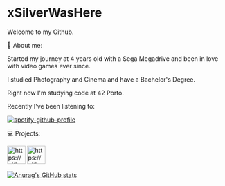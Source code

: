 # xSilverWasHere
Welcome to my Github.

:raising_hand: About me:

Started my journey at 4 years old with a Sega Megadrive and been in love with video games ever since.

I studied Photography and Cinema and have a Bachelor's Degree.

Right now I'm studying code at 42 Porto.

Recently I've been listening to:

[![spotify-github-profile](https://spotify-github-profile.kittinanx.com/api/view?uid=_shiruka_&cover_image=true&theme=novatorem&show_offline=false&background_color=121212&interchange=false&bar_color=53b14f&bar_color_cover=false)](https://spotify-github-profile.kittinanx.com/api/view?uid=_shiruka_&redirect=true)

:computer: Projects:

<a href="https://github.com/xSilverWasHere/42Piscine"><img src="https://encrypted-tbn0.gstatic.com/images?q=tbn:ANd9GcRQeOJX7VJeno3Cy_6JqZaMATH6pp7C694A7g&s" alt="https://github.com/xSilverWasHere/42Piscine" style="width:42px;height:42px;"></a>
<a href="https://github.com/xSilverWasHere/Libft"><img src="https://e7.pngegg.com/pngimages/636/224/png-clipart-computer-icons-book-library-paperback-book.png" alt="https://github.com/xSilverWasHere/Libft" style="width:42px;height:42px;"></a>

[![Anurag's GitHub stats](https://github-readme-stats.vercel.app/api?username=xSilverWasHere&theme=synthwave)](https://github.com/anuraghazra/github-readme-stats)
